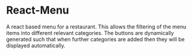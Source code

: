 # React-Menu
A react based menu for a restaurant. This allows the filtering of the menu items into different relevant categories. The buttons are dynamically generated such that when further categories are added then they will be displayed automatically.
